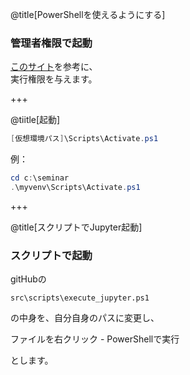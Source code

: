 @title[PowerShellを使えるようにする]

### 管理者権限で起動

[このサイト](http://www.atmarkit.co.jp/ait/articles/0805/16/news139.html)を参考に、  
実行権限を与えます。

+++

@tiitle[起動]

```ps1
[仮想環境パス]\Scripts\Activate.ps1
```

例：

```ps1
cd c:\seminar
.\myvenv\Scripts\Activate.ps1
```

+++

@title[スクリプトでJupyter起動]

### スクリプトで起動

gitHubの

`src\scripts\execute_jupyter.ps1`

の中身を、自分自身のパスに変更し、

ファイルを右クリック - PowerShellで実行

とします。